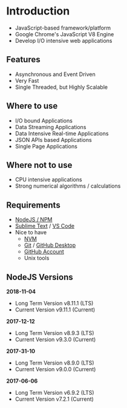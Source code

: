 # Introduction

* JavaScript-based framework/platform
* Google Chrome's JavaScript V8 Engine
* Develop I/O intensive web applications

## Features

* Asynchronous and Event Driven
* Very Fast
* Single Threaded, but Highly Scalable

## Where to use

* I/O bound Applications
* Data Streaming Applications
* Data Intensive Real-time Applications
* JSON APIs based Applications
* Single Page Applications

## Where not to use

* CPU intensive applications
* Strong numerical algorithms / calculations

## Requirements

* [NodeJS / NPM](https://nodejs.org) 
* [Sublime Text](https://www.sublimetext.com) / [VS Code](https://code.visualstudio.com/)
* Nice to have
  * [NVM](https://github.com/creationix/nvm)
  * [Git](https://git-scm.com/) / [GitHub Desktop](https://desktop.github.com/)
  * [GitHub Account](https://github.com/)
  * Unix tools

## NodeJS Versions

**2018-11-04**

* Long Term Version v8.11.1 (LTS)
* Current Version v9.11.1 (Current)

**2017-12-12**

* Long Term Version v8.9.3 (LTS)
* Current Version v9.3.0 (Current)

**2017-31-10**

* Long Term Version v8.9.0 (LTS)
* Current Version v9.0.0 (Current)

**2017-06-06**

* Long Term Version v6.9.2 (LTS)
* Current Version v7.2.1 (Current)
